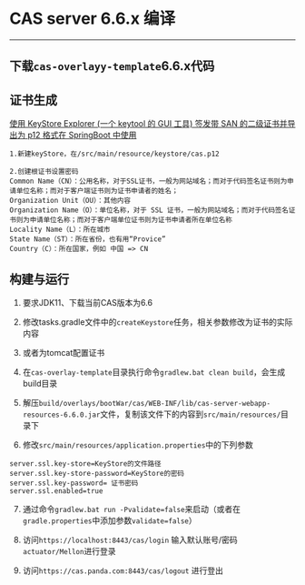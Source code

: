# CAS server 6.6.x 编译

---------

## 下载`cas-overlayy-template`6.6.x代码


## 证书生成

[使用 KeyStore Explorer (一个 keytool 的 GUI 工具) 签发带 SAN 的二级证书并导出为 p12 格式在 SpringBoot 中使用](https://blog.csdn.net/halozhy/article/details/121888033)

```
1.新建keyStore，在/src/main/resource/keystore/cas.p12

2.创建根证书设置密码
Common Name（CN）：公用名称，对于SSL证书，一般为网站域名；而对于代码签名证书则为申请单位名称；而对于客户端证书则为证书申请者的姓名；
Organization Unit（OU）：其他内容
Organization Name（O）：单位名称，对于 SSL 证书，一般为网站域名；而对于代码签名证书则为申请单位名称；而对于客户端单位证书则为证书申请者所在单位名称
Locality Name（L）：所在城市
State Name（ST）：所在省份，也有用“Provice”
Country（C）：所在国家，例如 中国 => CN
```
## 构建与运行

1. 要求JDK11、下载当前CAS版本为6.6

2. 修改tasks.gradle文件中的`createKeystore`任务，相关参数修改为证书的实际内容

3. 或者为tomcat配置证书

4. 在`cas-overlay-template`目录执行命令`gradlew.bat clean build`，会生成build目录

5. 解压`build/overlays/bootWar/cas/WEB-INF/lib/cas-server-webapp-resources-6.6.0.jar`文件，复制该文件下的内容到`src/main/resources/`目录下

6. 修改`src/main/resources/application.properties`中的下列参数

```text
server.ssl.key-store=KeyStore的文件路径
server.ssl.key-store-password=KeyStore的密码
server.ssl.key-password= 证书密码
server.ssl.enabled=true
```

7. 通过命令`gradlew.bat run -Pvalidate=false`来启动（或者在`gradle.properties`中添加参数`validate=false`）

8. 访问`https://localhost:8443/cas/login` 输入默认账号/密码`actuator/Mellon`进行登录

9. 访问`https://cas.panda.com:8443/cas/logout` 进行登出

